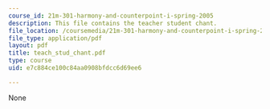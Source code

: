 ```yaml
---
course_id: 21m-301-harmony-and-counterpoint-i-spring-2005
description: This file contains the teacher student chant.
file_location: /coursemedia/21m-301-harmony-and-counterpoint-i-spring-2005/e7c884ce100c84aa0908bfdcc6d69ee6_teach_stud_chant.pdf
file_type: application/pdf
layout: pdf
title: teach_stud_chant.pdf
type: course
uid: e7c884ce100c84aa0908bfdcc6d69ee6

---
```

None